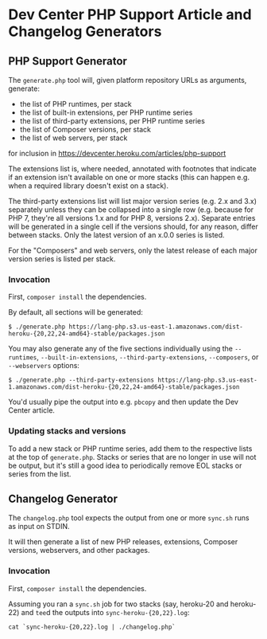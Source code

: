 # Dev Center PHP Support Article and Changelog Generators

## PHP Support Generator

The `generate.php` tool will, given platform repository URLs as arguments, generate:

- the list of PHP runtimes, per stack
- the list of built-in extensions, per PHP runtime series
- the list of third-party extensions, per PHP runtime series
- the list of Composer versions, per stack
- the list of web servers, per stack

for inclusion in https://devcenter.heroku.com/articles/php-support

The extensions list is, where needed, annotated with footnotes that indicate if an extension isn't available on one or more stacks (this can happen e.g. when a required library doesn't exist on a stack).

The third-party extensions list will list major version series (e.g. 2.x and 3.x) separately unless they can be collapsed into a single row (e.g. because for PHP 7, they're all versions 1.x and for PHP 8, versions 2.x). Separate entries will be generated in a single cell if the versions should, for any reason, differ between stacks. Only the latest version of an x.0.0 series is listed.

For the "Composers" and web servers, only the latest release of each major version series is listed per stack.

### Invocation

First, `composer install` the dependencies.

By default, all sections will be generated:

```ShellSession
$ ./generate.php https://lang-php.s3.us-east-1.amazonaws.com/dist-heroku-{20,22,24-amd64}-stable/packages.json
```

You may also generate any of the five sections individually using the `--runtimes`, `--built-in-extensions`, `--third-party-extensions`, `--composers`, or `--webservers` options:

```ShellSession
$ ./generate.php --third-party-extensions https://lang-php.s3.us-east-1.amazonaws.com/dist-heroku-{20,22,24-amd64}-stable/packages.json
```

You'd usually pipe the output into e.g. `pbcopy` and then update the Dev Center article.

### Updating stacks and versions

To add a new stack or PHP runtime series, add them to the respective lists at the top of `generate.php`. Stacks or series that are no longer in use will not be output, but it's still a good idea to periodically remove EOL stacks or series from the list.

## Changelog Generator

The `changelog.php` tool expects the output from one or more `sync.sh` runs as input on STDIN.

It will then generate a list of new PHP releases, extensions, Composer versions, webservers, and other packages.

### Invocation

First, `composer install` the dependencies.

Assuming you ran a `sync.sh` job for two stacks (say, heroku-20 and heroku-22) and `tee`d the outputs into `sync-heroku-{20,22}.log`:

```ShellSession
cat `sync-heroku-{20,22}.log | ./changelog.php`
```
